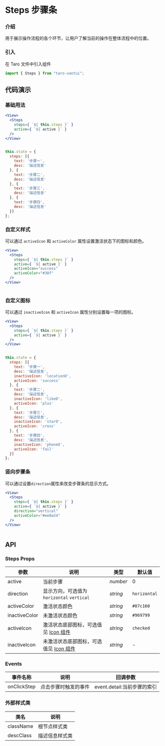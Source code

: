 # Steps 步骤条

### 介绍

用于展示操作流程的各个环节，让用户了解当前的操作在整体流程中的位置。

### 引入

在 Taro 文件中引入组件

```js
import { Steps } from "taro-vantui"; 
```

## 代码演示

### 基础用法

```jsx
<View>
  <Steps
    steps={ `${ this.steps }` }
    active={ `${ active }` }
  />
</View>
 
```

```js
this.state = {
  steps: [{
    text: '步骤一',
    desc: '描述信息'
  }, {
    text: '步骤二',
    desc: '描述信息'
  }, {
    text: '步骤三',
    desc: '描述信息'
  }, {
    text: '步骤四',
    desc: '描述信息'
  }]
}; 
```

### 自定义样式

可以通过 `activeIcon` 和 `activeColor` 属性设置激活状态下的图标和颜色。

```jsx
<View>
  <Steps
    steps={ `${ this.steps }` }
    active={ `${ active }` }
    activeIcon="success"
    activeColor="#38f"
  />
</View>
 
```

### 自定义图标

可以通过 `inactiveIcon` 和 `activeIcon` 属性分别设置每一项的图标。

```jsx
<View>
  <Steps
    steps={ `${ this.steps }` }
    active={ `${ active }` }
  />
</View>
 
```

```js
this.state = {
  steps: [{
    text: '步骤一',
    desc: '描述信息',
    inactiveIcon: 'locationO',
    activeIcon: 'success'
  }, {
    text: '步骤二',
    desc: '描述信息',
    inactiveIcon: 'likeO',
    activeIcon: 'plus'
  }, {
    text: '步骤三',
    desc: '描述信息',
    inactiveIcon: 'starO',
    activeIcon: 'cross'
  }, {
    text: '步骤四',
    desc: '描述信息',
    inactiveIcon: 'phoneO',
    activeIcon: 'fail'
  }]
}; 
```

### 竖向步骤条

可以通过设置`direction`属性来改变步骤条的显示方式。

```jsx
<View>
  <Steps
    steps={ `${ this.steps }` }
    active={ `${ active }` }
    direction="vertical"
    activeColor="#ee0a24"
  />
</View>
 
```

## API

### Steps Props

| 参数 | 说明 | 类型 | 默认值 |
| --- | --- | --- | --- |
| active | 当前步骤 | _number_ | 0 |
| direction | 显示方向，可选值为 `horizontal` `vertical` | _string_ | `horizontal` |
| activeColor | 激活状态颜色 | _string_ | `#07c160` |
| inactiveColor | 未激活状态颜色 | _string_ | `#969799` |
| activeIcon | 激活状态底部图标，可选值见 [Icon 组件](#/icon) | _string_ | `checked` |
| inactiveIcon | 未激活状态底部图标，可选值见 [Icon 组件](#/icon) | _string_ | - |

### Events

| 事件名称        | 说明                 | 回调参数                    |
| --------------- | -------------------- | --------------------------- |
| onClickStep | 点击步骤时触发的事件 | event.detail:当前步骤的索引 |

### 外部样式类

| 类名         | 说明           |
| ------------ | -------------- |
| className | 根节点样式类   |
| descClass   | 描述信息样式类 |
